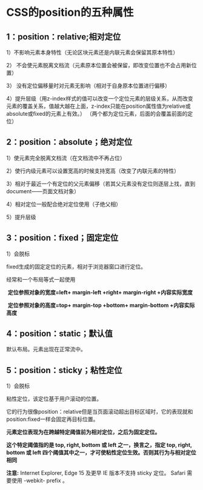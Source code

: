 #  CSS的position的五种属性

## 1：position：relative;相对定位

1）不影响元素本身特性（无论区块元素还是内联元素会保留其原本特性）

2） 不会使元素脱离文档流（元素原本位置会被保留，即改变位置也不会占用新位置）

3） 没有定位偏移量时对元素无影响（相对于自身原本位置进行偏移）

4）提升层级（用z-index样式的值可以改变一个定位元素的层级关系，从而改变元素的覆盖关系，值越大越在上面，z-index只能在position属性值为relative或absolute或fixed的元素上有效。） （两个都为定位元素，后面的会覆盖前面的定位）



## 2：position：absolute；绝对定位

1）使元素完全脱离文档流（在文档流中不再占位）

2）使行内级元素可以设置宽高的时候支持宽高（改变了内联元素的特性）

3）相对于最近一个有定位的父元素偏移（若其父元素没有定位则逐层上找，直到document——页面文档对象）

4）相对定位一般配合绝对定位使用（子绝父相）

5）提升层级



## 3：position：fixed；固定定位

1）会脱标

fixed生成的固定定位的元素，相对于浏览器窗口进行定位。



经常和一个布局等式一起使用

​	**定位参照对象的宽度=left+ margin-left +right+ margin-right +内容实际宽度**

​	**定位参照对象的高度=top+ margin-top +bottom+ margin-bottom +内容实际高度**



## 4：position：static；默认值

默认布局。元素出现在正常流中。

## 5：position：sticky；粘性定位

1）会脱标

粘性定位，该定位基于用户滚动的位置。

它的行为很像position：relative但是当页面滚动超出目标区域时，它的表现就和position:fixed一样会固定再目标位置。

**元素定位表现为在跨越特定阈值前为相对定位，之后为固定定位。**

**这个特定阈值指的是 top, right, bottom 或 left 之一，换言之，指定 top, right, bottom 或 left 四个阈值其中之一，才可使粘性定位生效。否则其行为与相对定位相同**

**注意:** Internet Explorer, Edge 15 及更早 IE 版本不支持 sticky 定位。 Safari 需要使用 -webkit- prefix 。

